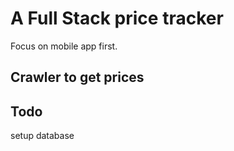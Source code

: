 # A Full Stack price tracker

Focus on mobile app first.

## Crawler to get prices

## Todo

setup database
